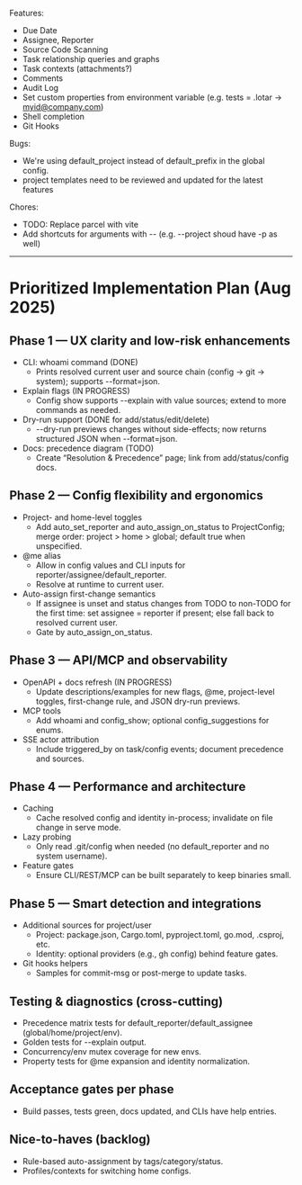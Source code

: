 Features:
- Due Date
- Assignee, Reporter
- Source Code Scanning
- Task relationship queries and graphs
- Task contexts (attachments?)
- Comments
- Audit Log
- Set custom properties from environment variable (e.g. tests = .lotar -> myid@company.com)
- Shell completion
- Git Hooks

Bugs:
- We're using default_project instead of default_prefix in the global config.
- project templates need to be reviewed and updated for the latest features

Chores:
- TODO: Replace parcel with vite
- Add shortcuts for arguments with -- (e.g. --project shoud have -p as well)

---

# Prioritized Implementation Plan (Aug 2025)

## Phase 1 — UX clarity and low-risk enhancements
- CLI: whoami command (DONE)
	- Prints resolved current user and source chain (config → git → system); supports --format=json.
- Explain flags (IN PROGRESS)
	- Config show supports --explain with value sources; extend to more commands as needed.
- Dry-run support (DONE for add/status/edit/delete)
	- --dry-run previews changes without side-effects; now returns structured JSON when --format=json.
- Docs: precedence diagram (TODO)
	- Create “Resolution & Precedence” page; link from add/status/config docs.

## Phase 2 — Config flexibility and ergonomics
- Project- and home-level toggles
	- Add auto_set_reporter and auto_assign_on_status to ProjectConfig; merge order:
		project > home > global; default true when unspecified.
- @me alias
	- Allow in config values and CLI inputs for reporter/assignee/default_reporter.
	- Resolve at runtime to current user.
- Auto-assign first-change semantics
	- If assignee is unset and status changes from TODO to non-TODO for the first time:
		set assignee = reporter if present; else fall back to resolved current user.
	- Gate by auto_assign_on_status.

## Phase 3 — API/MCP and observability
- OpenAPI + docs refresh (IN PROGRESS)
	- Update descriptions/examples for new flags, @me, project-level toggles, first-change rule, and JSON dry-run previews.
- MCP tools
	- Add whoami and config_show; optional config_suggestions for enums.
- SSE actor attribution
	- Include triggered_by on task/config events; document precedence and sources.

## Phase 4 — Performance and architecture
- Caching
	- Cache resolved config and identity in-process; invalidate on file change in serve mode.
- Lazy probing
	- Only read .git/config when needed (no default_reporter and no system username).
- Feature gates
	- Ensure CLI/REST/MCP can be built separately to keep binaries small.

## Phase 5 — Smart detection and integrations
- Additional sources for project/user
	- Project: package.json, Cargo.toml, pyproject.toml, go.mod, .csproj, etc.
	- Identity: optional providers (e.g., gh config) behind feature gates.
- Git hooks helpers
	- Samples for commit-msg or post-merge to update tasks.

## Testing & diagnostics (cross-cutting)
- Precedence matrix tests for default_reporter/default_assignee (global/home/project/env).
- Golden tests for --explain output.
- Concurrency/env mutex coverage for new envs.
- Property tests for @me expansion and identity normalization.

## Acceptance gates per phase
- Build passes, tests green, docs updated, and CLIs have help entries.

## Nice-to-haves (backlog)
- Rule-based auto-assignment by tags/category/status.
- Profiles/contexts for switching home configs.
